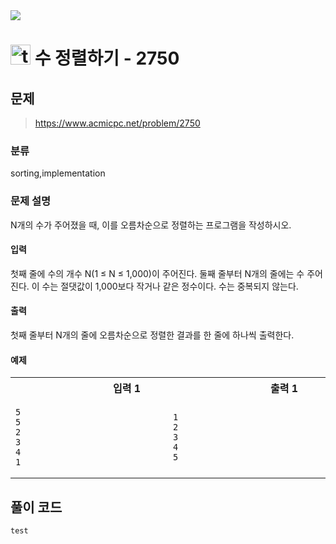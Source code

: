 <img src="https://j7b205.p.ssafy.io/assets/header/markdown_header.png" />

# <img src="https://static.solved.ac/tier_small/4.svg" alt="tier" height="32px" /> 수 정렬하기 - 2750 

## 문제

> https://www.acmicpc.net/problem/2750

### 분류

sorting,implementation

### 문제 설명

N개의 수가 주어졌을 때, 이를 오름차순으로 정렬하는 프로그램을 작성하시오.



#### 입력

첫째 줄에 수의 개수 N(1 ≤ N ≤ 1,000)이 주어진다. 둘째 줄부터 N개의 줄에는 수 주어진다. 이 수는 절댓값이 1,000보다 작거나 같은 정수이다. 수는 중복되지 않는다.



#### 출력

첫째 줄부터 N개의 줄에 오름차순으로 정렬한 결과를 한 줄에 하나씩 출력한다.



#### 예제

<table><tr><th><img width=120/>입력 1<img width=120/></th><th><img width=120/>출력 1<img width=120/></th></tr><tr><td>

```
5
5
2
3
4
1
```
</td><td>

```
1
2
3
4
5
```
</td></tr></table>


####

## 풀이 코드

```c
test

```
